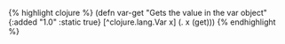 {% highlight clojure %}
(defn var-get
  "Gets the value in the var object"
  {:added "1.0"
   :static true}
  [^clojure.lang.Var x] (. x (get)))
{% endhighlight %}
